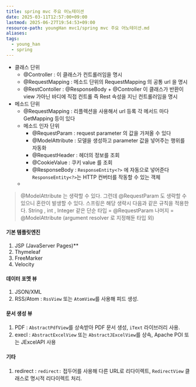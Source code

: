 ```yaml
---
title: spring mvc 주요 어노테이션
date: 2025-03-11T12:57:00+09:00
lastmod: 2025-06-27T19:54:53+09:00
resource-path: youngHan mvc1/spring mvc 주요 어노테이션.md
aliases: 
tags:
  - young_han
  - spring
---
```

- 클래스 단위
	- @Controller : 이 클래스가 컨트롤러임을 명시
	- @RequestMapping : 메소드 단위의 RequestMapping 의 공통 url 을 명시
	- @RestContoller : @ResponseBody + @Controller 이 클래스가 반환이 view 가아닌 바디에 직접 컨트롤 즉 Rest 속성을 지닌 컨트롤러임을 명시
- 메소드 단위
	- @RequestMapping : 리플렉션을 사용해서 url 등록 각 메서드 마다 GetMapping 등이 있다
	- 메소드 인자 단위
		- @RequestParam : request parameter 의 값을 가져올 수 있다
		- @ModelAttribute : 모델을 생성하고 parameter 값을 넣어주는 행위를 자동화
		- @RequestHeader : 헤더의 정보를 조회
		- @CookieValue : 쿠키 value 를 조회
		- @ResponseBody : `ResponseEntity<?>` 에 자동으로 넣어준다 `ResponseEntity<?>`는 HTTP 컨버터를 작동할 수 있는 객체
	- 

> @ModelAttribute 는 생략할 수 있다.
> 그런데 @RequestParam 도 생략할 수 있으니 혼란이 발생할 수 있다.
> 스프링은 해당 생략시 다음과 같은 규칙을 적용한다.
> String , int , Integer 같은 단순 타입 = @RequestParam
> 나머지 = @ModelAttribute (argument resolver 로 지정해둔 타입 외)

#### 기본 템플릿엔진
1. JSP (JavaServer Pages)**
2. Thymeleaf
3. FreeMarker
4. Velocity
#### 데이터 포멧 뷰

1. JSON/XML
2. RSS/Atom : `RssView` 또는 `AtomView`를 사용해 피드 생성.
#### 문서 생성 뷰

1. PDF : `AbstractPdfView`를 상속받아 PDF 문서 생성, `iText` 라이브러리 사용.
2. execl : `AbstractExcelView` 또는 `AbstractJExcelView`를 상속, Apache POI 또는 JExcelAPI 사용
#### 기타
1. redirect : `redirect:` 접두어를 사용해 다른 URL로 리다이렉트, `RedirectView` 클래스로 명시적 리다이렉트 처리.